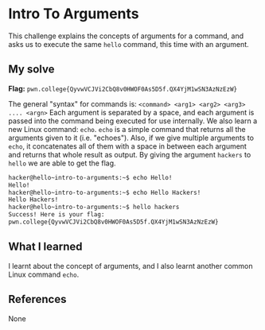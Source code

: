 # Intro To Arguments
This challenge explains the concepts of arguments for a command, and asks us to execute the same `hello` command, this time with an argument.

## My solve
**Flag:** `pwn.college{QyvwVCJVi2CbQ8v0HWOF0As5D5f.QX4YjM1wSN3AzNzEzW}`

The general "syntax" for commands is: 
`<command> <arg1> <arg2> <arg3> .... <argn>`
Each argument is separated by a space, and each argument is passed into the command being executed for use internally.
We also learn a new Linux command: `echo`. `echo` is a simple command that returns all the arguments given to it (i.e. "echoes"). Also, if we give multiple arguments to `echo`, it concatenates all of them with a space in between each argument and returns that whole result as output.
By giving the argument `hackers` to `hello` we are able to get the flag.

```bash
hacker@hello~intro-to-arguments:~$ echo Hello!
Hello!
hacker@hello~intro-to-arguments:~$ echo Hello Hackers!
Hello Hackers!
hacker@hello~intro-to-arguments:~$ hello hackers
Success! Here is your flag:
pwn.college{QyvwVCJVi2CbQ8v0HWOF0As5D5f.QX4YjM1wSN3AzNzEzW}
```

## What I learned
I learnt about the concept of arguments, and I also learnt another common Linux command `echo`.

## References 
None